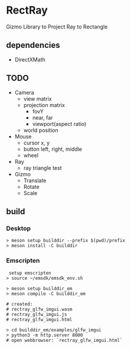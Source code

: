 # RectRay

Gizmo Library to Project Ray to Rectangle

## dependencies

- DirectXMath

## TODO

- Camera
  - view matrix
  - projection matrix
    - fovY
    - near, far
    - viewport(aspect ratio)
  - world position
- Mouse
  - cursor x, y
  - button left, right, middle
  - wheel
- Ray
  - ray triangle test
- Gizmo
  - Translate
  - Rotate
  - Scale

## build

### Desktop

```
> meson setup builddir --prefix $(pwd)/prefix
> meson install -C builddir
```

### Emscripten

```
 setup emscripten
> source ~/emsdk/emsdk_env.sh 

> meson setup builddir_em
> meson compile -C builddir_em

# created:
# rectray_glfw_imgui.wasm
# rectray_glfw_imgui.js
# rectray_glfw_imgui.html

> cd builddir_em/examples/glfw_imgui
> python3 -m http.server 8000
# open webbrowser: `rectray_glfw_imgui.html`
```

